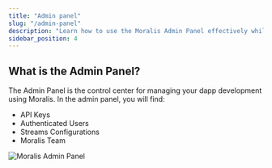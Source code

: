 ```yaml
---
title: "Admin panel"
slug: "/admin-panel"
description: "Learn how to use the Moralis Admin Panel effectively while developing your dapps."
sidebar_position: 4
---
```


## What is the Admin Panel?

The Admin Panel is the control center for managing your dapp development using Moralis. In the admin panel, you will find:

- API Keys
- Authenticated Users
- Streams Configurations
- Moralis Team

![Moralis Admin Panel](/img/content/9b911a1-Screen_Shot_2022-11-01_at_17.30.41.webp)
